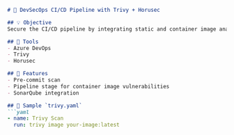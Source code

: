 
```markdown
# 🔐 DevSecOps CI/CD Pipeline with Trivy + Horusec

## 💡 Objective
Secure the CI/CD pipeline by integrating static and container image analysis.

## 🔧 Tools
- Azure DevOps 
- Trivy
- Horusec

## 🚀 Features
- Pre-commit scan
- Pipeline stage for container image vulnerabilities
- SonarQube integration

## 🧪 Sample `trivy.yaml`
```yaml
- name: Trivy Scan
  run: trivy image your-image:latest